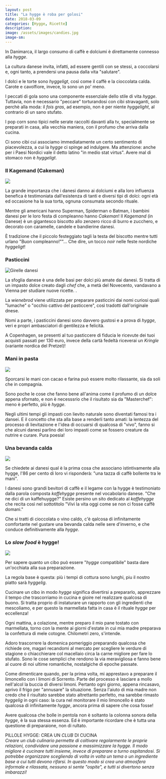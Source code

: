 ```yaml
---
layout: post
title: "La hygge è roba per golosi"
date: 2018-03-09
categories: [Hygge, Ricette]
description:
image: /assets/images/candies.jpg
image-sm:
---
```

In Danimarca, il largo consumo di caffè e dolciumi è direttamente connesso alla _hygge_.  

La cultura danese invita, infatti, ad essere gentili con se stessi, a coccolarsi e, ogni tanto, a prendersi una pausa dalla vita "salutare".

I dolci e le torte sono _hyggeligt_, così come il caffè e la cioccolata calda. Carote e cavolfiore, invece, lo sono un po' meno.

I peccati di gola sono una componente essenziale dello stile di vita _hygge_. Tuttavia, non è necessario "peccare" torturandosi con cibi stravaganti, solo perchè alla moda: il _fois gras_, ad esempio, non è per niente _hyggelight_, al contrario di un sano stufato.

I pop corn sono tipici nelle serate raccolti davanti alla tv, specialmente se preparati in casa, alla vecchia maniera, con il profumo che arriva dalla cucina.

Ci sono cibi cui associamo immediatamente un certo sentimento di piacevolezza,  a cui la _hygge_ ci spinge ad indulgere. Ma attenzione: anche per i Paesi Nordici vale il detto latino "in medio stat virtus". Avere mal di stomaco non è _hyggeligt_.  



### Il Kagemand (Cakeman)  

![](/assets/images/kagemand.jpg)


La grande importanza che i danesi danno ai dolciumi e alla loro influenza benefica è testimoniata dall'esistenza di tanti e diversi tipi di dolci: ogni età ed occasione ha la sua torta, ognuna consumata secondo rituale.


Mentre gli americani hanno Superman, Spiderman o Batman, i bambini danesi per le loro festa di compleanno hanno _Cakeman_! Il _Kagemand_ (in Danese) è un gigantesco biscotto allo zenzero ricco di burro e zucchero, e decorato con caramelle, candele e bandierine danesi.


È tradizione che il piccolo festeggiato tagli la testa del biscotto mentre tutti urlano "Buon compleanno!""... Che dire, un tocco _noir_ nelle feste nordiche _hyggeligt_!  



### Pasticcini

![Girelle danesi](/assets/images/pastries.jpg)  

La sfoglia danese è una delle basi per dolci più amate dai danesi. Si tratta di un impasto dolce creato dagli _chef_ che, a metà del Novecento, vandavano a Vienna per studiare nuove ricette.   .

La _wienebrod_ viene utilizzata per preparare pasticcini dai nomi curiosi quali "lumache" o "occhio cattivo del pasticcere", così tradotti dall'originale dnese.

Nomi a parte, i pasticcini danesi sono davvero gustosi e a prova di _hygge_, veri e propri ambasciatori di gentilezza e felicità.  

A Copenhagen, se presenti al tuo pasticcere di fiducia le ricevute dei tuoi acquisti passati per 130 euro, invece della cartà fedeltà riceverai un _Kringle_ (variante nordica del Pretzel)!

### Mani in pasta  

![](/assets/images/pasticciare.jpg)


Sporcarsi le mani con cacao e farina può essere molto rilassante, sia da soli che in compagnia.

Sono poche le cose che fanno bene all'anima come il profumo di un dolce appena sfornato, e non è necesssrio che il risultato sia da "Masterchef": meno è perfetto, più è _hygge_.  


Negli ultimi tempi gli impasti con lievito naturale sono diventati famosi tra i dansei. E il concetto che sta alla base a renderli tanto amati: la lentezza del processo di lievitazione e l'idea di occuarsi di qualcosa di "vivo", fanno si che alcuni danesi parlino dei loro impasti come se fossero creature da nutrire e curare. Pura poesia!  




### Una bevanda calda  


![](/assets/images/cappuccino.jpg)  


Se chiedete ai danesi qual è la prima cosa che associano istintivamente alla hygge, l'86 per cento di loro vi risponderà: "una tazza di caffè bollente tra le mani".  

I danesi sono grandi bevitori di caffè e il legame con la hygge è testimoniato dalla parola composta _kaffehygge_ presente nel vocabolario danese. "Che ne dici di un kaffehuygge?" Esiste persino un sito dedicato al _kaffehygge_ che recita così nel sottotitolo "Vivi la vita oggi come se non ci fosse caffè domani."  

Che si tratti di cioccolata o vino caldo, c'è qalcosa di infinitamente comfortante nel gustare una bevanda calda nelle sere d'inverno, e che conduce definitivamente alla _hygge_.    

### Lo _slow food_ è hygge!  

![](/assets/images/jam.jpg)  


Per sapere quanto un cibo può essere "_hygge_ compatibile" basta dare un'occhiata alla sua preparazione.  

La regola base è questa: più i tempi di cottura sono lunghi, piu il nostro piatto sarà _hyggelig_.  

Cucinare un cibo in modo _hygge_ significa divertirsi a prepararlo, apprezzare il tempo che trascorriamo in cucina e gioire nel realizzare qualcosa di buono. Si tratta proprio di instaturare un rapporto con gli ingredienti che mescoliamo, e per questo la marmellata fatta in casa è il rituale _hygge_ per eccellenza!  

Ogni  mattina, a colazione, mentre preparo il mio pane tostato con marmellata, torno con la mente ai giorni d'estate in cui mia madre preparava la confettura di mele cotogne. Chilometri zero, s'intende.

Adoro trascorrere la domenica pomeriggio preparando qualcosa che richiede ore, magari recandomi al mercato per scegliere le verdure di stagione o chiacchierare col macellaio circa la carne migliore per fare lo stufato. Sono le cose semplici che rendono la via meravigliosa e fanno bene al cuore di noi ultime romantiche, nostalgiche di epoche passate.

Come dimenticare quando, per la prima volta, mi apprestavo a preparare il limoncello con i limoni di Sorrento. Parte del processo è lasciare a mollo nell'alcol la buccia di diversi limoni. Pertanto ogni giorno, appena rincasavo, aprivo il frigo per "annusare" la situazione. Senza l'aiuto di mia madre non credo che il risultato sarebbe stato altrettanto perfetto, ma sarebbe rimasto _hyggelig_ in ogni caso: la cura nel  monitorare il mio limoncello è stato qualcosa di infinitamente _hygge_, ancora prima di sapere che cosa fosse!  

Avere qualcosa che bolle in pentola non è soltanto la colonna sonora della _hygge_, è la sua stessa essenza. Ed è importante ricordare che è tutta una questione di preparaione, non di rultato.  


PILLOLE HYGGE: CREA UN _CLUB_ DI CUCINA    
_Creare un club culinario permette di coltivare regolarmente le proprie relazioni, condividere una passione e massimizzare la hygge. Il modo migliore è cucinare tutti insieme, invece di preparare a turno ospitandosi. Si potrebbe organizzare scegliendo di volta in volta un tema o un ingrediente base a cui tutti devono rifarsi. In questo modo si crea una atmosfera informale e rilassata, nessuno si sente "ospite", e tutti si divertono senza imbarazzi!_  
